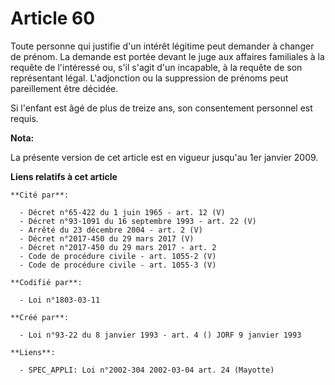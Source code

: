 # Article 60

Toute personne qui justifie d'un intérêt légitime peut demander à changer de prénom. La demande est portée devant le juge aux
affaires familiales à la requête de l'intéressé ou, s'il s'agit d'un incapable, à la requête de son représentant légal.
L'adjonction ou la suppression de prénoms peut pareillement être décidée.

Si l'enfant est âgé de plus de treize ans, son consentement personnel est requis.

**Nota:**

La présente version de cet article est en vigueur jusqu'au 1er janvier 2009.

**Liens relatifs à cet article**

	**Cité par**:

	  - Décret n°65-422 du 1 juin 1965 - art. 12 (V)
	  - Décret n°93-1091 du 16 septembre 1993 - art. 22 (V)
	  - Arrêté du 23 décembre 2004 - art. 2 (V)
	  - Décret n°2017-450 du 29 mars 2017 (V)
	  - Décret n°2017-450 du 29 mars 2017 - art. 2
	  - Code de procédure civile - art. 1055-2 (V)
	  - Code de procédure civile - art. 1055-3 (V)

	**Codifié par**:

	  - Loi n°1803-03-11

	**Créé par**:

	  - Loi n°93-22 du 8 janvier 1993 - art. 4 () JORF 9 janvier 1993

	**Liens**:

	  - SPEC_APPLI: Loi n°2002-304 2002-03-04 art. 24 (Mayotte)
